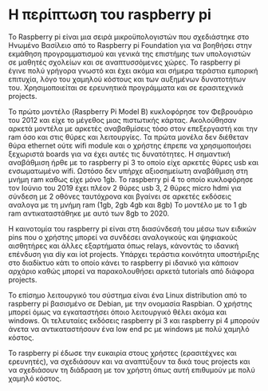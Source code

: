# H περίπτωση του raspberry pi

Το Raspberry pi είναι μια σειρά μικροϋπολογιστών που σχεδιάστηκε στο Ηνωμένο Βασίλειο από το Raspberry pi Foundation για να βοηθήσει στην εκμάθηση προγραμματισμού και γενικά της επιστήμης των υπολογιστών σε μαθητές σχολείων και σε αναπτυσσόμενες χώρες. To raspberry pi έγινε πολύ γρήγορα γνωστό και έχει ακόμα και σήμερα τεράστια εμπορική επιτυχία, λόγο του χαμηλού κόστους και των αυξημένων δυνατοτήτων του. Χρησιμοποιείται σε ερευνητικά προγράμματα και σε ερασιτεχνικά projects.

Το πρώτο μοντέλο  (Raspberry Pi Model B) κυκλοφόρησε τον Φεβρουάριο του 2012 και είχε το μέγεθος μιας πιστωτικής κάρτας. Ακολούθησαν αρκετά μοντέλα με αρκετές αναβαθμίσεις τόσο στον επεξεργαστή και την ram όσο και στις θύρες και λειτουργίες. Τα πρώτα μονέλα δεν διέθεταν θύρα ethernet ούτε wifi module και ο χρήστης έπρεπε να χρησιμοποιήσει ξεχωριστά boards για να έχει αυτές τις δυνατότητες. Η σημαντική αναβάθμιση ήρθε με το raspberry pi 3 το οποίο είχε αρκετές θύρες usb και ενσωματωμένο wifi. Ωστόσο δεν υπήρχε αξιοσημείωτη αναβάθμιση στη μνήμη ram καθως είχε μόνο 1gb. To raspberry pi 4 το οποίο κυκλοφόρησε τον Ιούνιο του 2019 έχει πλέον 2 θύρες usb 3, 2 θύρες micro hdmi για σύνδεση με 2 οθόνες ταυτόχρονα και βγαίνει σε αρκετές εκδόσεις αναλογα με τη μνήμη ram (1gb, 2gb 4gb και 8gb) Το μοντέλο με το 1 gb ram αντικαταστάθηκε με αυτό των 8gb το 2020.

Η καινοτομία του raspberry pi είναι στη διασύνδεσή του μέσω των ειδικών pins που ο χρήστης μπορεί να συνδέσει αναλογικούς και ψηφιακούς αισθητήρες και άλλες εξαρτήματα όπως relays, κάνοντάς το ιδανική επένδυση για diy και iot projects. Υπάρχει τεράστια κοινότητα υποστήριξης στο διαδίκτυο κάτι το οποίο  κάνει το raspberry pi ιδανικό για κάποιον αρχάριο καθώς μπορεί να παρακολουθήσει αρκετά tutorials από διάφορα projects.

Το επίσημο λειτουργικό του σύστημα είναι ένα Linux distribution από το raspberry pi βασισμένο σε Debian, με την ονομασία Raspbian. O χρήστης μπορεί όμως να εγκαταστήσει όποιο λειτουργικό θέλει ακόμα και windows. Οι τελευταίες εκδόσεις raspberry pi 3 και raspberry pi 4 μπορούν άνετα να αντικαταστήσουν ένα low end pc με windows με πολύ χαμηλό κόστος.

Το raspberry pi έδωσε την ευκαιρία στους χρήστες (ερασιτέχνες και ερευνητές), να σχεδιάσουν και να αναπτύξουν τα δικά τους projects και να σχεδιάσουν τη διάδραση με τον χρήστη όπως αυτή επιθυμούν με πολύ χαμηλό κόστος.
